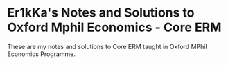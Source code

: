 # Er1kKa's Notes and Solutions to Oxford Mphil Economics - Core ERM

These are my notes and solutions to Core ERM taught in Oxford MPhil Economics Programme.
